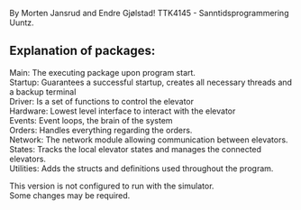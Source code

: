 By Morten Jansrud and Endre Gjølstad! 
TTK4145 - Sanntidsprogrammering
Uuntz.

Explanation of packages:
-----------------------

Main: The executing package upon program start.  
Startup: Guarantees a successful startup, creates all necessary threads and a backup terminal  
Driver: Is a set of functions to control the elevator  
Hardware: Lowest level interface to interact with the elevator  
Events: Event loops, the brain of the system  
Orders: Handles everything regarding the orders.  
Network: The network module allowing communication between elevators.  
States: Tracks the local elevator states and manages the connected elevators.  
Utilities: Adds the structs and definitions used throughout the program.  

This version is not configured to run with the simulator.  
Some changes may be required.

